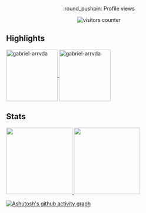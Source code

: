 <!--
**gabriel-arrvda/gabriel-arrvda** is a ✨ _special_ ✨ repository because its `README.md` (this file) appears on your GitHub profile.

Here are some ideas to get you started:

- 🔭 I’m currently working on ...
- 🌱 I’m currently learning ...
- 👯 I’m looking to collaborate on ...
- 🤔 I’m looking for help with ...
- 💬 Ask me about ...
- 📫 How to reach me: ...
- 😄 Pronouns: ...
- ⚡ Fun fact: ...
-->
<p align="center">:round_pushpin: Profile views</p>
<div align="center">
    <img alt="visitors counter" src="https://profile-counter.glitch.me/gabriel-arrvda/count.svg">
</div>

## Highlights
<div align="left">
  <a href="https://github.com/gabriel-arrvda/biblioteca-tcc">
    <img height="140em" align="center" src="https://github-readme-stats.vercel.app/api/pin/?username=gabriel-arrvda&repo=biblioteca-tcc&show_icons=true&bg_color=19,21D4FD,B721FF&title_color=fff&text_color=fff&icon_color=fff" alt="gabriel-arrvda" />
  </a>
    <a href="https://github.com/gabriel-arrvda/tomato-detection">
        <img height="140em" align="center" src="https://github-readme-stats.vercel.app/api/pin/?username=gabriel-arrvda&repo=tomato-detection&show_icons=true&bg_color=19,21D4FD,B721FF&title_color=fff&text_color=fff&icon_color=fff" alt="gabriel-arrvda" />
      </a>
</div>


## Stats
<div align="left">
  <a href="https://github.com/gabriel-arrvda">
    <img height="180em" src="https://github-readme-stats.vercel.app/api?username=gabriel-arrvda&show_icons=true&bg_color=19,21D4FD,B721FF&title_color=fff&text_color=fff&&icon_color=fff&count_private=true&include_all_commits=true&disable_animations=false">
  <img height="180em" src="https://github-readme-stats.vercel.app/api/top-langs?username=gabriel-arrvda&show_icons=true&bg_color=19,21D4FD,B721FF&title_color=fff&text_color=fff&icon_color=fff&layout=compact"/>
</div>
    
[![Ashutosh's github activity graph](https://activity-graph.herokuapp.com/graph?username=gabriel-arrvda&color=fff&line=fff&point=fff&area_color=21D4FD&bg_color=B721FF&area=true&hide_border=false)](https://github.com/ashutosh00710/github-readme-activity-graph)
 

